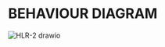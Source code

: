 
# BEHAVIOUR DIAGRAM #
![HLR-2 drawio](https://user-images.githubusercontent.com/98869524/153711817-69234af5-08bb-4adf-8971-04c6f880e4f6.png)
 
